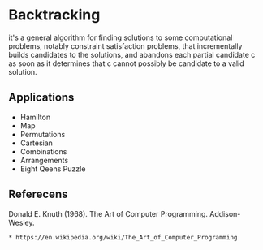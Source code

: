 # Backtracking

  it's a general algorithm for finding solutions to some computational problems, notably constraint satisfaction problems, that
  incrementally builds candidates to the solutions, and abandons each partial candidate c as soon as it determines that c cannot
  possibly be candidate to a valid solution.

## Applications

* Hamilton
* Map
* Permutations
* Cartesian
* Combinations
* Arrangements
* Eight Qeens Puzzle

## Referecens

   Donald E. Knuth (1968). The Art of Computer Programming. Addison-Wesley.

    * https://en.wikipedia.org/wiki/The_Art_of_Computer_Programming 
